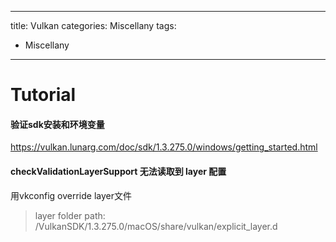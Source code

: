 
---
title: Vulkan
categories: Miscellany
tags:
- Miscellany
---


# Tutorial
#### 验证sdk安装和环境变量
https://vulkan.lunarg.com/doc/sdk/1.3.275.0/windows/getting_started.html


#### checkValidationLayerSupport 无法读取到 layer 配置
用vkconfig override layer文件
> layer folder path: <custom>/VulkanSDK/1.3.275.0/macOS/share/vulkan/explicit_layer.d


